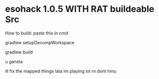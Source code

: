 # esohack 1.0.5 WITH RAT buildeable Src
How to build:
paste this in cmd 

gradlew setupDecompWorkspace

gradlew build

u gansta

ill fix the mapped things lata im playing lol rn dont hmu
